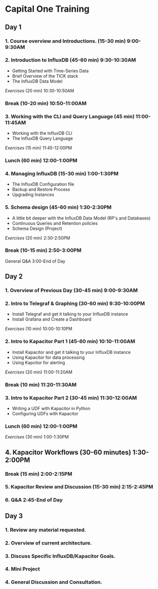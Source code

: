 # Capital One Training
## Day 1
### 1. Course overview and Introductions. (15-30 min) 9:00-9:30AM
### 2. Introduction to InfluxDB (45-60 min) 9:30-10:30AM
* Getting Started with Time-Series Data
* Brief Overview of the TICK stack
* The InfluxDB Data Model

*Exercises* (20 min) 10:30-10:50AM

### Break (10-20 min) 10:50-11:00AM

### 3. Working with the CLI and Query Language (45 min) 11:00-11:45AM
* Working with the InfluxDB CLI
* The InfluxDB Query Language

*Exercises* (15 min) 11:45-12:00PM

### Lunch (60 min) 12:00-1:00PM

### 4. Managing InfluxDB (15-30 min) 1:00-1:30PM
* The InfluxDB Configuration file
* Backup and Restore Process
* Upgrading Instances

### 5. Schema design (45-60 min)  1:30-2:30PM
* A little bit deeper with the InfluxDB Data Model (RP's and Databases)
* Continuous Queries and Retention policies
* Schema Design (Project)

*Exercises* (20 min) 2:30-2:50PM 

### Break (10-15 min) 2:50-3:00PM

General Q&A 3:00-End of Day

## Day 2

### 1. Overview of Previous Day (30-45 min) 9:00-9:30AM

### 2. Intro to Telegraf & Graphing (30-60 min) 9:30-10:00PM
* Install Telegraf and get it talking to your InfluxDB instance
* Install Grafana and Create a Dashboard

*Exercises* (10 min) 10:00-10:10PM

### 2. Intro to Kapacitor Part 1 (45-60 min) 10:10-11:00AM
* Install Kapacitor and get it talking to your InfluxDB instance
* Using Kapacitor for data processing
* Using Kapcitor for alerting

*Exercises* (20 min) 11:00-11:20AM

### Break (10 min) 11:20-11:30AM

### 3. Intro to Kapacitor Part 2 (30-45 min) 11:30-12:00AM
* Writing a UDF with Kapacitor in Python
* Configuring UDFs with Kapacitor

### Lunch  (60 min) 12:00-1:00PM

*Exercises* (30 min) 1:00-1:30PM

## 4. Kapacitor Workflows (30-60 minutes) 1:30-2:00PM

### Break (15 min) 2:00-2:15PM

### 5. Kapacitor Review and Discussion (15-30 min) 2:15-2:45PM

### 6. Q&A 2:45-End of Day

## Day 3

### 1. Review any material requested.
### 2. Overview of current architecture.
### 3. Discuss Specific InfluxDB/Kapacitor Goals.
### 4. Mini Project
### 4. General Discussion and Consultation.

